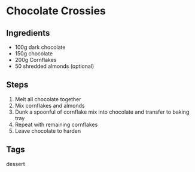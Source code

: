 # Chocolate Crossies

## Ingredients

* 100g dark chocolate
* 150g chocolate
* 200g Cornflakes
* 50 shredded almonds (optional)

## Steps

1. Melt all chocolate together
2. Mix cornflakes and almonds
3. Dunk a spoonful of cornflake mix into chocolate and transfer to baking tray
4. Repeat with remaining cornflakes
5. Leave chocolate to harden

## Tags
dessert
